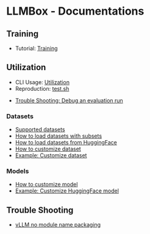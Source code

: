 # LLMBox - Documentations

## Training

- Tutorial: [Training](https://github.com/RUCAIBox/LLMBox/tree/main/training)

## Utilization

- CLI Usage: [Utilization](https://github.com/RUCAIBox/LLMBox/tree/main/utilization)
- Reproduction: [test.sh](https://github.com/RUCAIBox/LLMBox/blob/main/test.sh)
<!-- - [Example: Benchmarking LLaMA-3](https://github.com/RUCAIBox/LLMBox/blob/main/docs/examples/benchmarking_llama3.md) -->
- [Trouble Shooting: Debug an evaluation run](https://github.com/RUCAIBox/LLMBox/blob/main/docs/trouble_shooting/debug_evaluation_run.md)

### Datasets

- [Supported datasets](https://github.com/RUCAIBox/LLMBox/blob/main/docs/utilization/supported-datasets.md)
- [How to load datasets with subsets](https://github.com/RUCAIBox/LLMBox/blob/main/docs/utilization/how-to-load-datasets-with-subsets.md)
- [How to load datasets from HuggingFace](https://github.com/RUCAIBox/LLMBox/blob/main/docs/utilization/how-to-load-datasets-from-huggingface.md)
- [How to customize dataset](https://github.com/RUCAIBox/LLMBox/blob/main/docs/utilization/how-to-customize-dataset.md)
- [Example: Customize dataset](https://github.com/RUCAIBox/LLMBox/blob/main/docs/examples/customize_dataset.py)

### Models

- [How to customize model](https://github.com/RUCAIBox/LLMBox/blob/main/docs/utilization/how-to-customize-model.md)
- [Example: Customize HuggingFace model](https://github.com/RUCAIBox/LLMBox/blob/main/docs/examples/customize_huggingface_model.py)

## Trouble Shooting

- [vLLM no module name packaging](https://github.com/RUCAIBox/LLMBox/blob/main/docs/trouble_shooting/vllm_no_module_name_packaging.md)
